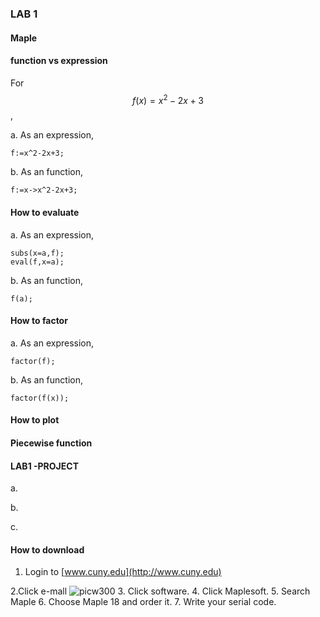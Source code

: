 ### LAB 1

#### Maple



#### function vs expression
For $$ f(x)=x^2-2x+3$$,

a. As an expression,
```Maple
f:=x^2-2x+3;
```
b. As an function,
```
f:=x->x^2-2x+3;
```

#### How to evaluate
a. As an expression,
```Maple
subs(x=a,f);
eval(f,x=a);
```
b. As an function,
```
f(a);
```
#### How to factor
a. As an expression,
```Maple
factor(f);
```
b. As an function,
```
factor(f(x));
```
#### How to plot

#### Piecewise function

#### LAB1 -PROJECT

a.


b.

c.

#### How to download

1. Login to [www.cuny.edu](http://www.cuny.edu)

2.Click e-mall
![picw300](https://cloud.githubusercontent.com/assets/10469752/6119691/28381266-b09a-11e4-9c60-3b3ecbb1871b.png)
3. Click software.
4. Click Maplesoft.
5. Search Maple
6. Choose Maple 18 and order it.
7. Write your serial code.



